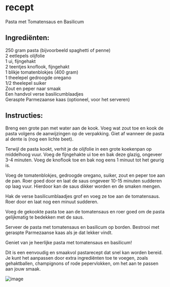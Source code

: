# recept
Pasta met Tomatensaus en Basilicum
## Ingrediënten:
250 gram pasta (bijvoorbeeld spaghetti of penne)                                                                                                                                                                                                                                                      
2 eetlepels olijfolie                                                                                                                                                                                                                                  
1 ui, fijngehakt                                                                                                                                                                                                                
2 teentjes knoflook, fijngehakt                                                                                                                                                                                                    
1 blikje tomatenblokjes (400 gram)                                                                                                                                                                                            
1 theelepel gedroogde oregano                                                                                                                                                                                                
1/2 theelepel suiker                                                                                                                                                                                                  
Zout en peper naar smaak                                                                                                                                                                                                            
Een handvol verse basilicumblaadjes                                                                                                                                                                                  
Geraspte Parmezaanse kaas (optioneel, voor het serveren)                                                                                                                                                            
## Instructies:
Breng een grote pan met water aan de kook. Voeg wat zout toe en kook de pasta volgens de aanwijzingen op de verpakking. Giet af wanneer de pasta al dente is (nog een lichte beet).

Terwijl de pasta kookt, verhit je de olijfolie in een grote koekenpan op middelhoog vuur. Voeg de fijngehakte ui toe en bak deze glazig, ongeveer 3-4 minuten. Voeg de knoflook toe en bak nog eens 1 minuut tot het geurig is.

Voeg de tomatenblokjes, gedroogde oregano, suiker, zout en peper toe aan de pan. Roer goed door en laat de saus ongeveer 10-15 minuten sudderen op laag vuur. Hierdoor kan de saus dikker worden en de smaken mengen.

Hak de verse basilicumblaadjes grof en voeg ze toe aan de tomatensaus. Roer door en laat nog een minuut sudderen.

Voeg de gekookte pasta toe aan de tomatensaus en roer goed om de pasta gelijkmatig te bedekken met de saus.

Serveer de pasta met tomatensaus en basilicum op borden. Bestrooi met geraspte Parmezaanse kaas als je dat lekker vindt.

Geniet van je heerlijke pasta met tomatensaus en basilicum!

Dit is een eenvoudig en smaakvol pastarecept dat snel kan worden bereid. Je kunt het aanpassen door extra ingrediënten toe te voegen, zoals gehaktballen, champignons of rode pepervlokken, om het aan te passen aan jouw smaak. 

![image](https://github.com/sydje7/markdown/assets/144898932/e4b77688-26d0-4bc2-8c83-96de60139db7)
